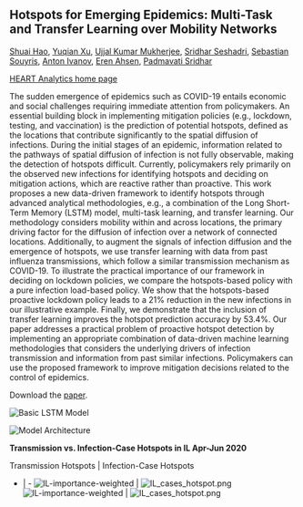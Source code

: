 ## Hotspots for Emerging Epidemics: Multi-Task and Transfer Learning over Mobility Networks

[Shuai Hao](https://giesbusiness.illinois.edu/profile/shuai-hao),
[Yuqian Xu](https://sites.google.com/site/lillianyuqian/home),
[Ujjal Kumar Mukherjee](https://giesbusiness.illinois.edu/profile/ujjal-mukherjee),
[Sridhar Seshadri](https://giesbusiness.illinois.edu/profile/sridhar-seshadri),
[Sebastian Souyris](https://giesbusiness.illinois.edu/profile/sebastian-souyris),
[Anton Ivanov](https://giesbusiness.illinois.edu/profile/anton-ivanov),
[Eren Ahsen](https://gies.illinois.edu/profile/mehmet-ahsen),
[Padmavati Sridhar](https://www.linkedin.com/in/psridhar2147/)

[HEART Analytics home page](https://heart-analytics.github.io/Home/)

The sudden emergence of epidemics such as COVID-19 entails economic and social challenges requiring immediate attention from policymakers. An essential building block in implementing mitigation policies (e.g., lockdown, testing, and vaccination) is the prediction of potential hotspots, defined as the locations that contribute significantly to the spatial diffusion of infections. During the initial stages of an epidemic, information related to the pathways of spatial diffusion of infection is not fully observable, making the detection of hotspots difficult. Currently, policymakers rely primarily on the observed new infections for identifying hotspots and deciding on mitigation actions, which are reactive rather than proactive. This work proposes a new data-driven framework to identify hotspots through advanced analytical methodologies, e.g., a combination of the Long Short-Term Memory (LSTM) model, multi-task learning, and transfer learning. Our methodology considers mobility within and across locations, the primary driving factor for the diffusion of infection over a network of connected locations. Additionally, to augment the signals of infection diffusion and the emergence of hotspots, we use transfer learning with data from past influenza transmissions, which follow a similar transmission mechanism as COVID-19. To illustrate the practical importance of our framework in deciding on lockdown policies, we compare the hotspots-based policy with a pure infection load-based policy. We show that the hotspots-based proactive lockdown policy leads to a 21\% reduction in the new infections in our illustrative example. Finally, we demonstrate that the inclusion of transfer learning improves the hotspot prediction accuracy by 53.4\%. Our paper addresses a practical problem of proactive hotspot detection by implementing an appropriate combination of data-driven machine learning methodologies that considers the underlying drivers of infection transmission and information from past similar infections. Policymakers can use the proposed framework to improve mitigation decisions related to the control of epidemics.

Download the [paper](https://papers.ssrn.com/sol3/papers.cfm?abstract_id=3858274).


![Basic LSTM Model](Figures\Basic_LSTM_Model.png)

![Model Architecture](Figures\Model_architechture.png)

**Transmission vs. Infection-Case Hotspots in IL Apr-Jun 2020**


Transmission Hotspots | Infection-Case Hotspots
- | -
![IL-importance-weighted](Figures\IL-importance-weighted.png) | ![IL_cases_hotspot.png](Figures\IL_cases_hotspot.png)
![IL-importance-weighted](Figures\IL-weekly-weighted-hotspot.png) | ![IL_cases_hotspot.png](Figures\IL_importance_cases_weekly.png)
